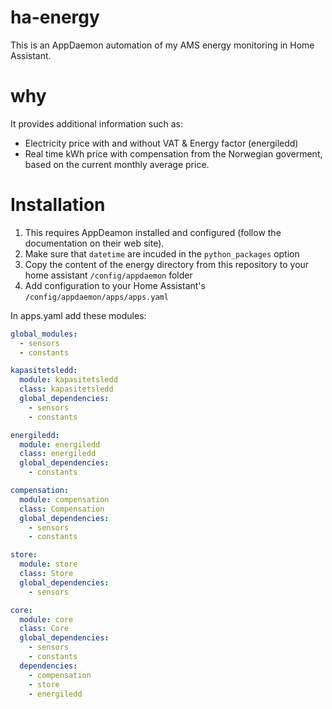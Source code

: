 # ha-energy
This is an AppDaemon automation of my AMS energy monitoring in Home Assistant. 

# why
It provides additional information such as:
- Electricity price with and without VAT & Energy factor (energiledd)
- Real time kWh price with compensation from the Norwegian goverment, based on the current monthly average price.


# Installation

1. This requires AppDeamon installed and configured (follow the documentation on their web site).
2. Make sure that `datetime` are incuded in the `python_packages` option
3. Copy the content of the energy directory from this repository to your home assistant `/config/appdaemon` folder
4. Add configuration to your Home Assistant's `/config/appdaemon/apps/apps.yaml`


In apps.yaml add these modules:

```yaml
global_modules:
  - sensors
  - constants

kapasitetsledd:
  module: kapasitetsledd
  class: kapasitetsledd
  global_dependencies:
    - sensors
    - constants

energiledd:
  module: energiledd
  class: energiledd
  global_dependencies:
    - constants

compensation:
  module: compensation
  class: Compensation
  global_dependencies:
    - sensors
    - constants

store:
  module: store
  class: Store
  global_dependencies:
    - sensors

core:
  module: core
  class: Core
  global_dependencies:
    - sensors
    - constants
  dependencies:
    - compensation
    - store
    - energiledd
```
